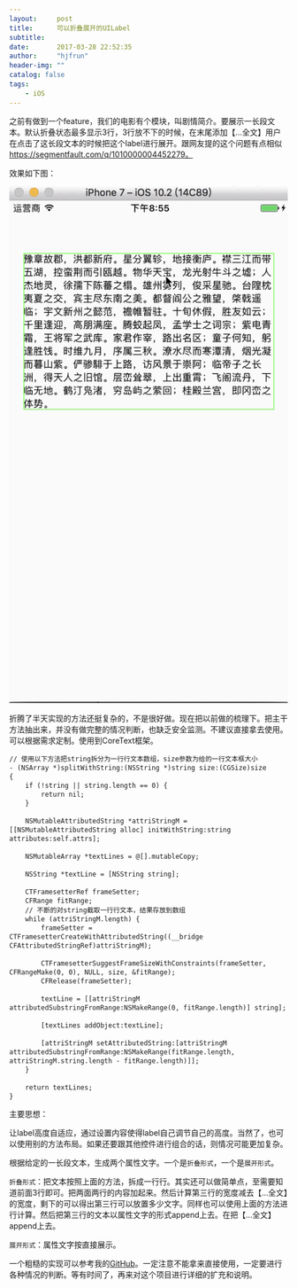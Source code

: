 ```yaml
---
layout:     post
title:      可以折叠展开的UILabel
subtitle:   
date:       2017-03-28 22:52:35
author:     "hjfrun"
header-img: ""
catalog: false
tags:
    - iOS
---
```




之前有做到一个feature，我们的电影有个模块，叫剧情简介。要展示一长段文本。默认折叠状态最多显示3行，3行放不下的时候，在末尾添加【…全文】用户在点击了这长段文本的时候把这个label进行展开。跟网友提的这个问题有点相似 https://segmentfault.com/q/1010000004452279。

效果如下图：

![](/img/in-post/collapse-label.gif)



折腾了半天实现的方法还挺复杂的，不是很好做。现在把以前做的梳理下。把主干方法抽出来，并没有做完整的情况判断，也缺乏安全监测。不建议直接拿去使用。可以根据需求定制。使用到CoreText框架。



```objc
// 使用以下方法把string拆分为一行行文本数组，size参数为给的一行文本框大小
- (NSArray *)splitWithString:(NSString *)string size:(CGSize)size
{
    if (!string || string.length == 0) {
        return nil;
    }
    
    NSMutableAttributedString *attriStringM = [[NSMutableAttributedString alloc] initWithString:string attributes:self.attrs];
    
    NSMutableArray *textLines = @[].mutableCopy;
    
    NSString *textLine = [NSString string];
    
    CTFramesetterRef frameSetter;
    CFRange fitRange;
    // 不断的对string截取一行行文本，结果存放到数组
    while (attriStringM.length) {
        frameSetter = CTFramesetterCreateWithAttributedString((__bridge CFAttributedStringRef)attriStringM);
        
        CTFramesetterSuggestFrameSizeWithConstraints(frameSetter, CFRangeMake(0, 0), NULL, size, &fitRange);
        CFRelease(frameSetter);
        
        textLine = [[attriStringM attributedSubstringFromRange:NSMakeRange(0, fitRange.length)] string];
        
        [textLines addObject:textLine];
        
        [attriStringM setAttributedString:[attriStringM attributedSubstringFromRange:NSMakeRange(fitRange.length, attriStringM.string.length - fitRange.length)]];
    }
    
    return textLines;
}

```



主要思想：

让label高度自适应，通过设置内容使得label自己调节自己的高度。当然了，也可以使用别的方法布局。如果还要跟其他控件进行组合的话，则情况可能更加复杂。



根据给定的一长段文本，生成两个属性文字。一个是`折叠形式`，一个是`展开形式`。

`折叠形式`：把文本按照上面的方法，拆成一行行。其实还可以做简单点，至需要知道前面3行即可。把两面两行的内容加起来。然后计算第三行的宽度减去【…全文】的宽度，剩下的可以得出第三行可以放置多少文字。同样也可以使用上面的方法进行计算。然后把第三行的文本以属性文字的形式append上去。在把【…全文】append上去。

`展开形式`：属性文字按直接展示。



一个粗糙的实现可以参考我的[GitHub](https://github.com/hjfrun/UILabelExpandAll)。一定注意不能拿来直接使用，一定要进行各种情况的判断。等有时间了，再来对这个项目进行详细的扩充和说明。









